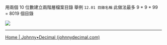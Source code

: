 用兩個 10 位數建立兩階層檔案目錄
舉例 `12.01 目錄名稱`
此做法最多 9 * 9 * 99 = 8019 個目錄

![](https://johnnydecimal.com/static/Finder__sample-company__category12-expanded-min-d2d05ad52e7158d2a3456239b3b1aea4.png)


---
[Home | Johnny•Decimal (johnnydecimal.com)](https://johnnydecimal.com/)
